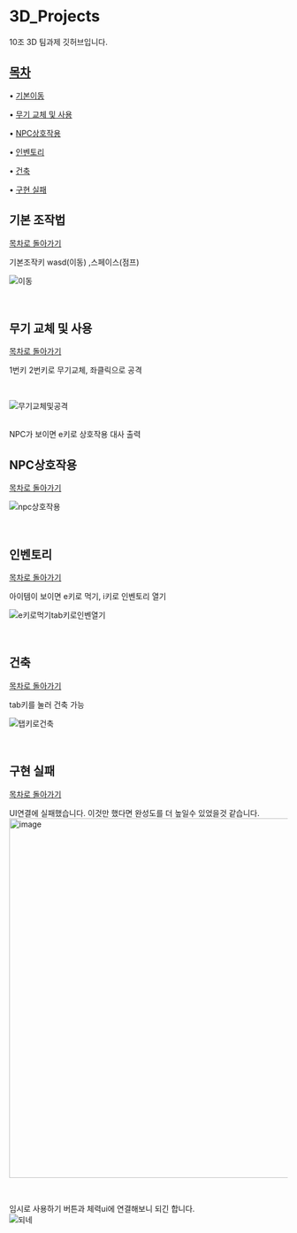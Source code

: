 # 3D_Projects
10조 3D 팀과제 깃허브입니다.
<br/>

## [목차](#목차)

• [기본이동](#기본-조작법) 

• [무기 교체 및 사용](#무기-교체-및-사용) 

• [NPC상호작용](#NPC상호작용) 

• [인벤토리](#인벤토리) 

• [건축](#건축) 

• [구현 실패](#구현-실패) 

## 기본 조작법
[ 목차로 돌아가기](#목차)


기본조작키 wasd(이동) ,스페이스(점프) 
<br/>

![이동](https://github.com/user-attachments/assets/fe36a42d-26ae-4638-8951-158c10376d1f)

<br/>

## 무기 교체 및 사용
[ 목차로 돌아가기](#목차)

1번키 2번키로 무기교체, 좌클릭으로 공격

<br/>

![무기교체및공격](https://github.com/user-attachments/assets/dea38676-6c20-45bc-a53b-a7d00a565b8f)

<br/>
NPC가 보이면 e키로 상호작용 대사 출력
<br/>

## NPC상호작용
[ 목차로 돌아가기](#목차)

![npc상호작용](https://github.com/user-attachments/assets/c8f88107-3d52-44a2-b17b-bbdb80fa1ab9)

<br/>

## 인벤토리
[ 목차로 돌아가기](#목차)

아이템이 보이면  e키로 먹기, i키로 인벤토리 열기
<br/>

![e키로먹기tab키로인벤열기](https://github.com/user-attachments/assets/8b5d6e52-2c4d-4b67-8286-485f9db1175e)

<br/>

## 건축
[ 목차로 돌아가기](#목차)

tab키를 눌러 건축 가능
<br/>

![탭키로건축](https://github.com/user-attachments/assets/b72bf250-af98-40b1-9c00-8b62386393a0)

<br/>


## 구현 실패
[ 목차로 돌아가기](#목차)

UI연결에 실패했습니다. 이것만 했다면 완성도를 더 높일수 있었을것 같습니다.
<br/>
<img width="650" alt="image" src="https://github.com/user-attachments/assets/bdbfd3a8-8744-481d-9312-467329ac69b2" />

<br/>

임시로 사용하기 버튼과 체력ui에 연결해보니 되긴 합니다.
<br/>
![되네](https://github.com/user-attachments/assets/04f556d5-d820-4b80-a2ed-0f1a728b1d39)

<br/>


